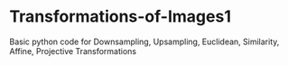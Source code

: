 # Transformations-of-Images1
Basic python code for Downsampling, Upsampling, Euclidean, Similarity, Affine, Projective Transformations
